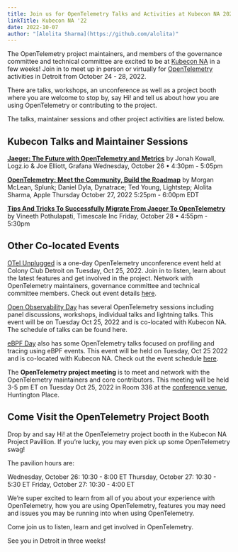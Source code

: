 ```yaml
---
title: Join us for OpenTelemetry Talks and Activities at Kubecon NA 2022
linkTitle: Kubecon NA '22
date: 2022-10-07
author: "[Alolita Sharma](https://github.com/alolita)"
---
```


The OpenTelemetry project maintainers, and members of the governance committee
and technical committee are excited to be at [Kubecon NA][] in a few weeks! Join
in to meet up in person or virtually for [OpenTelemetry](/) activities in
Detroit from October 24 - 28, 2022.

There are talks, workshops, an unconference as well as a project booth where you
are welcome to stop by, say Hi! and tell us about how you are using
OpenTelemetry or contributing to the project.

The talks, maintainer sessions and other project activities are listed below.

## Kubecon Talks and Maintainer Sessions

**[Jaeger: The Future with OpenTelemetry and Metrics](https://sched.co/182O7)**
by Jonah Kowall, Logz.io & Joe Elliott, Grafana Wednesday, October 26 • 4:30pm -
5:05pm

**[OpenTelemetry: Meet the Community, Build the Roadmap](https://sched.co/182On)**
by Morgan McLean, Splunk; Daniel Dyla, Dynatrace; Ted Young, Lightstep; Alolita
Sharma, Apple Thursday October 27, 2022 5:25pm - 6:00pm EDT

**[Tips And Tricks To Successfully Migrate From Jaeger To OpenTelemetry](https://sched.co/182Ib)**
by Vineeth Pothulapati, Timescale Inc Friday, October 28 • 4:55pm - 5:30pm

## Other Co-located Events

[OTel Unplugged](https://www.eventbrite.com/e/otel-unplugged-kubeconcloudnativecon-detroit-2022-tickets-427595037267)
is a one-day OpenTelemetry unconference event held at Colony Club Detroit on
Tuesday, Oct 25, 2022. Join in to listen, learn about the latest features and
get involved in the project. Network with OpenTelemetry maintainers, governance
committee and technical committee members. Check out event details
[here](https://www.eventbrite.com/e/otel-unplugged-kubeconcloudnativecon-detroit-2022-tickets-427595037267).

[Open Observability Day](https://events.linuxfoundation.org/open-observability-day-north-america/)
has several OpenTelemetry sessions including panel discussions, workshops,
individual talks and lightning talks. This event will be on Tuesday Oct 25, 2022
and is co-located with Kubecon NA. The schedule of talks can be found here.

[eBPF Day](https://events.linuxfoundation.org/cloud-native-ebpf-day-north-america/)
also has some OpenTelemetry talks focused on profiling and tracing using eBPF
events. This event will be held on Tuesday, Oct 25 2022 and is co-located with
Kubecon NA. Check out the event schedule
[here](https://events.linuxfoundation.org/cloud-native-ebpf-day-north-america/program/schedule/).

The **OpenTelemetry project meeting** is to meet and network with the
OpenTelemetry maintainers and core contributors. This meeting will be held 3-5
pm ET on Tuesday Oct 25, 2022 in Room 336 at the
[conference venue](https://events.linuxfoundation.org/kubecon-cloudnativecon-north-america/venue-travel/),
Huntington Place.

## Come Visit the OpenTelemetry Project Booth

Drop by and say Hi! at the OpenTelemetry project booth in the Kubecon NA Project
Pavillion. If you’re lucky, you may even pick up some OpenTelemetry swag!

The pavilion hours are:

Wednesday, October 26: 10:30 - 8:00 ET Thursday, October 27: 10:30 - 5:30 ET
Friday, October 27: 10:30 - 4:00 ET

We’re super excited to learn from all of you about your experience with
OpenTelemetry, how you are using OpenTelemetry, features you may need and issues
you may be running into when using OpenTelemetry.

Come join us to listen, learn and get involved in OpenTelemetry.

See you in Detroit in three weeks!

[Kubecon NA]: https://events.linuxfoundation.org/kubecon-cloudnativecon-north-america/
